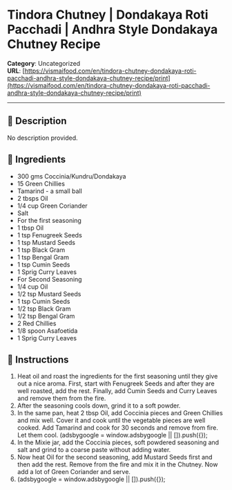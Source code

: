# Tindora Chutney | Dondakaya Roti Pacchadi | Andhra Style Dondakaya Chutney Recipe

**Category**: Uncategorized  
**URL**: [https://vismaifood.com/en/tindora-chutney-dondakaya-roti-pacchadi-andhra-style-dondakaya-chutney-recipe/print](https://vismaifood.com/en/tindora-chutney-dondakaya-roti-pacchadi-andhra-style-dondakaya-chutney-recipe/print)  


---

## 📝 Description
No description provided.



## 🧂 Ingredients
- 300 gms Coccinia/Kundru/Dondakaya
- 15 Green Chillies
- Tamarind - a small ball
- 2 tbsps Oil
- 1/4 cup Green Coriander
- Salt
- For the first seasoning
- 1 tbsp Oil
- 1 tsp Fenugreek Seeds
- 1 tsp Mustard Seeds
- 1 tsp Black Gram
- 1 tsp Bengal Gram
- 1 tsp Cumin Seeds
- 1 Sprig Curry Leaves
- For Second Seasoning
- 1/4 cup Oil
- 1/2 tsp Mustard Seeds
- 1 tsp Cumin Seeds
- 1/2 tsp Black Gram
- 1/2 tsp Bengal Gram
- 2 Red Chillies
- 1/8 spoon Asafoetida
- 1 Sprig Curry Leaves

## 🍳 Instructions
1. Heat oil and roast the ingredients for the first seasoning until they give out a nice aroma. First, start with Fenugreek Seeds and after they are well roasted, add the rest. Finally, add Cumin Seeds and Curry Leaves and remove them from the fire.
2. After the seasoning cools down, grind it to a soft powder.
3. In the same pan, heat 2 tbsp Oil, add Coccinia pieces and Green Chillies and mix well. Cover it and cook until the vegetable pieces are well cooked. Add Tamarind and cook for 30 seconds and remove from fire. Let them cool. (adsbygoogle = window.adsbygoogle || []).push({});
4. In the Mixie jar, add the Coccinia pieces, soft powdered seasoning and salt and grind to a coarse paste without adding water.
5. Now heat Oil for the second seasoning, add Mustard Seeds first and then add the rest. Remove from the fire and mix it in the Chutney. Now add a lot of Green Coriander and serve.
6. (adsbygoogle = window.adsbygoogle || []).push({});



